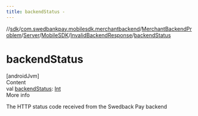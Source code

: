 ```yaml
---
title: backendStatus -
---
```

//[sdk](../../../../../../index)/[com.swedbankpay.mobilesdk.merchantbackend](../../../../index)/[MerchantBackendProblem](../../../index)/[Server](../../index)/[MobileSDK](../index)/[InvalidBackendResponse](index)/[backendStatus](backend-status)



# backendStatus  
[androidJvm]  
Content  
val [backendStatus](backend-status): [Int](https://kotlinlang.org/api/latest/jvm/stdlib/kotlin/-int/index.html)  
More info  


The HTTP status code received from the Swedback Pay backend

  



